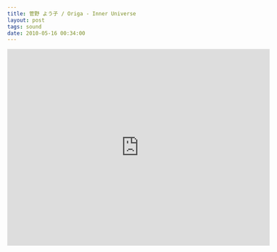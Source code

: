 ```yaml
---
title: 菅野 よう子 / Origa - Inner Universe
layout: post
tags: sound
date: 2010-05-16 00:34:00
---
```

<iframe width="603" height="452" src="https://www.youtube.com/embed/Bd2LThO0PcQ" frameborder="0" allowfullscreen="true"></iframe>
